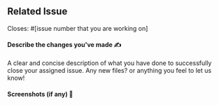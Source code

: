 ## Related Issue 

Closes: #[issue number that you are working on]

#### Describe the changes you've made ✍
A clear and concise description of what you have done to successfully close your assigned issue. Any new files? or anything you feel to let us know!


#### Screenshots (if any) 📸
